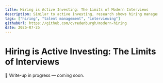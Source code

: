 ```yaml
---
title: Hiring is Active Investing: The Limits of Modern Interviews
description: Similar to active investing, research shows hiring managers rarely outperform the index.  For example,  case studies, coding evaluations, and highly structured interviews consistently show very poor job performance forecasting. I explore the implications for today's ultra-lengthy hiring processes, and what productive interview cycles could instead focus on (from both sides).
tags: ["hiring", "talent management", "interviewing"]
githubUrl: https://github.com/cvredenburgh/modern-hiring
date: 2025-07-25
---
```


# Hiring is Active Investing: The Limits of Interviews


🚧 Write-up in progress — coming soon.